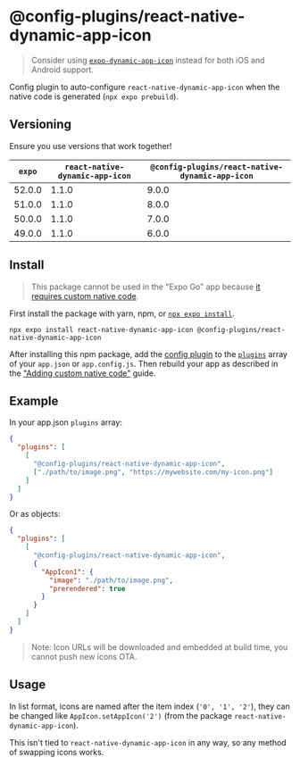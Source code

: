 # @config-plugins/react-native-dynamic-app-icon

> Consider using [`expo-dynamic-app-icon`](https://github.com/outsung/expo-dynamic-app-icon) instead for both iOS and Android support.

Config plugin to auto-configure `react-native-dynamic-app-icon` when the native code is generated (`npx expo prebuild`).

## Versioning

Ensure you use versions that work together!

| `expo` | `react-native-dynamic-app-icon` | `@config-plugins/react-native-dynamic-app-icon` |
| ------ | ------------------------------- | ----------------------------------------------- |
| 52.0.0 | 1.1.0                           | 9.0.0                                           |
| 51.0.0 | 1.1.0                           | 8.0.0                                           |
| 50.0.0 | 1.1.0                           | 7.0.0                                           |
| 49.0.0 | 1.1.0                           | 6.0.0                                           |

## Install

> This package cannot be used in the "Expo Go" app because [it requires custom native code](https://docs.expo.io/workflow/customizing/).

First install the package with yarn, npm, or [`npx expo install`](https://docs.expo.io/workflow/expo-cli/#expo-install).

```
npx expo install react-native-dynamic-app-icon @config-plugins/react-native-dynamic-app-icon
```

After installing this npm package, add the [config plugin](https://docs.expo.io/guides/config-plugins/) to the [`plugins`](https://docs.expo.io/versions/latest/config/app/#plugins) array of your `app.json` or `app.config.js`. Then rebuild your app as described in the ["Adding custom native code"](https://docs.expo.io/workflow/customizing/) guide.

## Example

In your app.json `plugins` array:

```json
{
  "plugins": [
    [
      "@config-plugins/react-native-dynamic-app-icon",
      ["./path/to/image.png", "https://mywebsite.com/my-icon.png"]
    ]
  ]
}
```

Or as objects:

```json
{
  "plugins": [
    [
      "@config-plugins/react-native-dynamic-app-icon",
      {
        "AppIcon1": {
          "image": "./path/to/image.png",
          "prerendered": true
        }
      }
    ]
  ]
}
```

> Note: Icon URLs will be downloaded and embedded at build time, you cannot push new icons OTA.

## Usage

In list format, icons are named after the item index (`'0', '1', '2'`), they can be changed like `AppIcon.setAppIcon('2')` (from the package `react-native-dynamic-app-icon`).

This isn't tied to `react-native-dynamic-app-icon` in any way, so any method of swapping icons works.

<!-- Android support: https://github.com/myinnos/AppIconNameChanger -->
